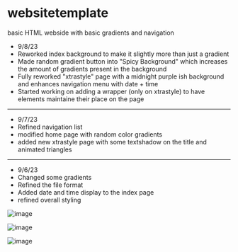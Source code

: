 # websitetemplate
basic HTML webside with basic gradients and navigation

- 9/8/23
- Reworked index background to make it slightly more than just a gradient
- Made random gradient button into "Spicy Background" which increases the amount of gradients present in the background
- Fully reworked "xtrastyle" page with a midnight purple ish background and enhances navigation menu with date + time
- Started working on adding a wrapper (only on xtrastyle) to have elements maintaine their place on the page
-----------
- 9/7/23
- Refined navigation list
- modified home page with random color gradients
- added new xtrastyle page with some textshadow on the title and animated triangles

-----------
- 9/6/23
- Changed some gradients
- Refined the file format
- Added date and time display to the index page
- refined overall styling



![image](https://github.com/SHIGGY7788/websitetemplate/assets/40186280/d6a538cc-824d-42cc-8072-44ee8a0212ca)

![image](https://github.com/SHIGGY7788/websitetemplate/assets/40186280/fe213882-4301-4fd4-b6fd-81b361bed588)

![image](https://github.com/SHIGGY7788/websitetemplate/assets/40186280/db3f66e6-e3e8-4003-befc-8f8186036132)



